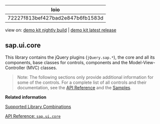 <!-- loio72227f813bef427bad2e847b6fb1583d -->

| loio |
| -----|
| 72227f813bef427bad2e847b6fb1583d |

<div id="loio">

view on: [demo kit nightly build](https://openui5nightly.hana.ondemand.com/#/topic/72227f813bef427bad2e847b6fb1583d) | [demo kit latest release](https://openui5.hana.ondemand.com/#/topic/72227f813bef427bad2e847b6fb1583d)</div>

## sap.ui.core

This library contains the jQuery plugins \(`jQuery.sap.*`\), the core and all its components, base classes for controls, components and the Model-View-Controller \(MVC\) classes.

> Note:
> The following sections only provide additional information for some of the controls. For a complete list of all controls and their documentation, see the [API Reference](https://openui5.hana.ondemand.com/#/api) and the [Samples](https://openui5.hana.ondemand.com/#/controls). 
> 
> 

**Related information**  


[Supported Library Combinations](Supported_Library_Combinations_363cd16.md)

[API Reference: `sap.ui.core`](https://openui5.hana.ondemand.com/#docs/api/symbols/sap.ui.core.html)

